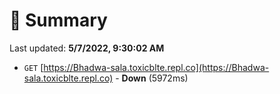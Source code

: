 # 📖 Summary
Last updated: **5/7/2022, 9:30:02 AM**

- `GET` [https://Bhadwa-sala.toxicblte.repl.co](https://Bhadwa-sala.toxicblte.repl.co) - **Down** (5972ms)

